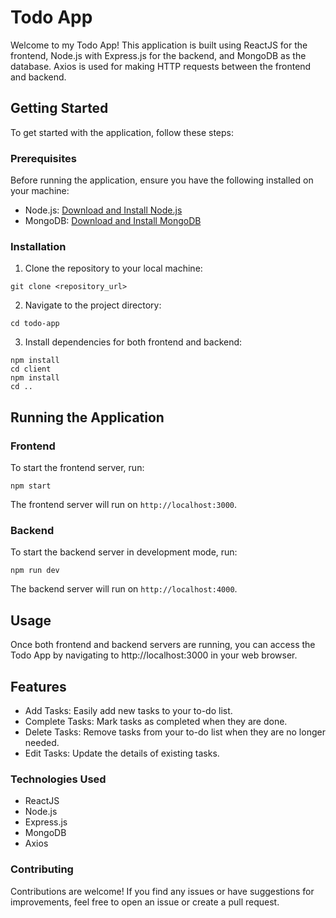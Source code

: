  # Todo App

Welcome to my Todo App! This application is built using ReactJS for the frontend, Node.js with Express.js for the backend, and MongoDB as the database. Axios is used for making HTTP requests between the frontend and backend.

## Getting Started

To get started with the application, follow these steps:

### Prerequisites
Before running the application, ensure you have the following installed on your machine:

- Node.js: [Download and Install Node.js](https://nodejs.org/en/download/)
- MongoDB: [Download and Install MongoDB](https://docs.mongodb.com/manual/installation/)

### Installation
1. Clone the repository to your local machine:
```
git clone <repository_url>
```

2. Navigate to the project directory:
```
cd todo-app
```

3. Install dependencies for both frontend and backend:
```
npm install
cd client
npm install
cd ..
```

## Running the Application
### Frontend
To start the frontend server, run:
```
npm start
```
The frontend server will run on `http://localhost:3000`.


### Backend
To start the backend server in development mode, run:
```
npm run dev
````
The backend server will run on `http://localhost:4000`.

## Usage
Once both frontend and backend servers are running, you can access the Todo App by navigating to http://localhost:3000 in your web browser.

## Features
- Add Tasks: Easily add new tasks to your to-do list.
- Complete Tasks: Mark tasks as completed when they are done.
- Delete Tasks: Remove tasks from your to-do list when they are no longer needed.
- Edit Tasks: Update the details of existing tasks.

### Technologies Used
- ReactJS
- Node.js
- Express.js
- MongoDB
- Axios

### Contributing
Contributions are welcome! If you find any issues or have suggestions for improvements, feel free to open an issue or create a pull request.
